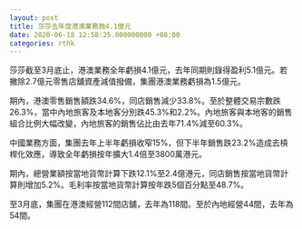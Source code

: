 ```yaml
---
layout: post
title: 莎莎去年度港澳業務蝕4.1億元
date: 2020-06-18 12:58:25.000000000 +08:00
categories: rthk
---
```


莎莎截至3月底止，港澳業務全年虧損4.1億元，去年同期則錄得盈利5.1億元。若撇除2.7億元零售店舖資產減值撥備，集團港澳業務虧損為1.5億元。

期內，港澳零售銷售額跌34.6%，同店銷售減少33.8%。至於整體交易宗數跌26.3%，當中內地旅客及本地客分別跌45.3%和2.2%。內地旅客與本地客的銷售組合比例大幅改變，內地旅客的銷售佔比由去年71.4%減至60.3%。

中國業務方面，集團去年上半年虧損收窄15%，但下半年銷售跌23.2%造成去槓桿化效應，導致全年虧損按年擴大1.4倍至3800萬港元。

期內，總營業額按當地貨幣計算下跌12.1%至2.4億港元，同店銷售按當地貨幣計算則增加5.2%。毛利率按當地貨幣計算按年跌5個百分點至48.7%。

至3月底，集團在港澳經營112間店舖，去年為118間。至於內地經營44間，去年為54間。
